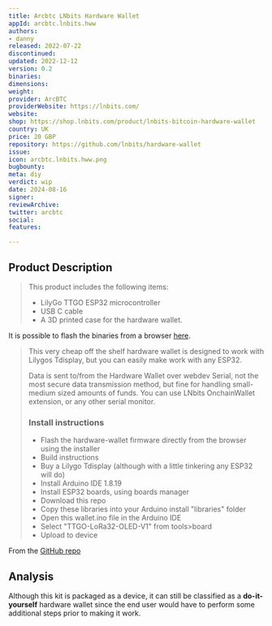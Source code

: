 ```yaml
---
title: Arcbtc LNbits Hardware Wallet
appId: arcbtc.lnbits.hww
authors:
- danny
released: 2022-07-22
discontinued: 
updated: 2022-12-12
version: 0.2
binaries: 
dimensions: 
weight: 
provider: ArcBTC
providerWebsite: https://lnbits.com/
website: 
shop: https://shop.lnbits.com/product/lnbits-bitcoin-hardware-wallet
country: UK
price: 20 GBP
repository: https://github.com/lnbits/hardware-wallet
issue: 
icon: arcbtc.lnbits.hww.png
bugbounty: 
meta: diy
verdict: wip
date: 2024-08-16
signer: 
reviewArchive: 
twitter: arcbtc
social: 
features: 

---
```


## Product Description 

> This product includes the following items:
> 
> - LilyGo TTGO ESP32 microcontroller
> - USB C cable
> - A 3D printed case for the hardware wallet.

It is possible to flash the binaries from a browser [here](https://lnbits.github.io/hardware-wallet/installer/).

> This very cheap off the shelf hardware wallet is designed to work with Lilygos Tdisplay, but you can easily make work with any ESP32.
>
> Data is sent to/from the Hardware Wallet over webdev Serial, not the most secure data transmission method, but fine for handling small-medium sized amounts of funds. You can use LNbits OnchainWallet extension, or any other serial monitor.
> 
> ### Install instructions
> - Flash the hardware-wallet firmware directly from the browser using the installer
> - Build instructions
> - Buy a Lilygo Tdisplay (although with a little tinkering any ESP32 will do)
> - Install Arduino IDE 1.8.19
> - Install ESP32 boards, using boards manager
> - Download this repo
> - Copy these libraries into your Arduino install "libraries" folder
> - Open this wallet.ino file in the Arduino IDE
> - Select "TTGO-LoRa32-OLED-V1" from tools>board
> - Upload to device

From the [GitHub repo](https://github.com/lnbits/hardware-wallet)

## Analysis 

Although this kit is packaged as a device, it can still be classified as a **do-it-yourself** hardware wallet since the end user would have to perform some additional steps prior to making it work.

